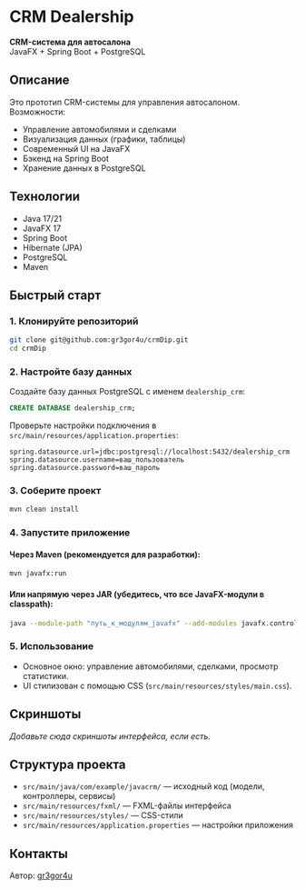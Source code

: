 # CRM Dealership

**CRM-система для автосалона**  
JavaFX + Spring Boot + PostgreSQL

## Описание

Это прототип CRM-системы для управления автосалоном.  
Возможности:
- Управление автомобилями и сделками
- Визуализация данных (графики, таблицы)
- Современный UI на JavaFX
- Бэкенд на Spring Boot
- Хранение данных в PostgreSQL

## Технологии

- Java 17/21
- JavaFX 17
- Spring Boot
- Hibernate (JPA)
- PostgreSQL
- Maven

## Быстрый старт

### 1. Клонируйте репозиторий

```bash
git clone git@github.com:gr3gor4u/crmDip.git
cd crmDip
```

### 2. Настройте базу данных

Создайте базу данных PostgreSQL с именем `dealership_crm`:

```sql
CREATE DATABASE dealership_crm;
```

Проверьте настройки подключения в `src/main/resources/application.properties`:

```
spring.datasource.url=jdbc:postgresql://localhost:5432/dealership_crm
spring.datasource.username=ваш_пользователь
spring.datasource.password=ваш_пароль
```

### 3. Соберите проект

```bash
mvn clean install
```

### 4. Запустите приложение

#### Через Maven (рекомендуется для разработки):

```bash
mvn javafx:run
```

#### Или напрямую через JAR (убедитесь, что все JavaFX-модули в classpath):

```bash
java --module-path "путь_к_модулям_javafx" --add-modules javafx.controls,javafx.fxml,javafx.base,javafx.graphics -jar target/javaCrm-1.0-SNAPSHOT.jar
```

### 5. Использование

- Основное окно: управление автомобилями, сделками, просмотр статистики.
- UI стилизован с помощью CSS (`src/main/resources/styles/main.css`).

## Скриншоты

_Добавьте сюда скриншоты интерфейса, если есть._

## Структура проекта

- `src/main/java/com/example/javacrm/` — исходный код (модели, контроллеры, сервисы)
- `src/main/resources/fxml/` — FXML-файлы интерфейса
- `src/main/resources/styles/` — CSS-стили
- `src/main/resources/application.properties` — настройки приложения

## Контакты

Автор: [gr3gor4u](https://github.com/gr3gor4u) 